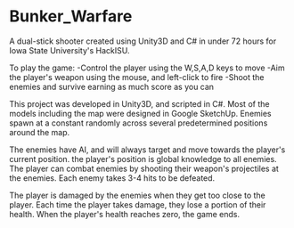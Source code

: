 # Bunker_Warfare
A dual-stick shooter created using Unity3D and C# in under 72 hours for Iowa State University's HackISU.

To play the game:
-Control the player using the W,S,A,D keys to move
-Aim the player's weapon using the mouse, and left-click to fire
-Shoot the enemies and survive earning as much score as you can

This project was developed in Unity3D, and scripted in C#. Most of the models including the map were designed in Google SketchUp.
Enemies spawn at a constant randomly across several predetermined positions around the map.

The enemies have AI, and will always target and move towards the player's current position. the player's position is global knowledge
to all enemies. The player can combat enemies by shooting their weapon's projectiles at the enemies. Each enemy takes 3-4 hits to be defeated.

The player is damaged by the enemies when they get too close to the player. 
Each time the player takes damage, they lose a portion of their health. When the player's health reaches zero, the game ends.

